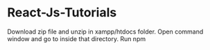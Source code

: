 # React-Js-Tutorials
Download zip file and unzip in xampp/htdocs folder.
Open command window and go to inside that directory.
Run npm <application name>
